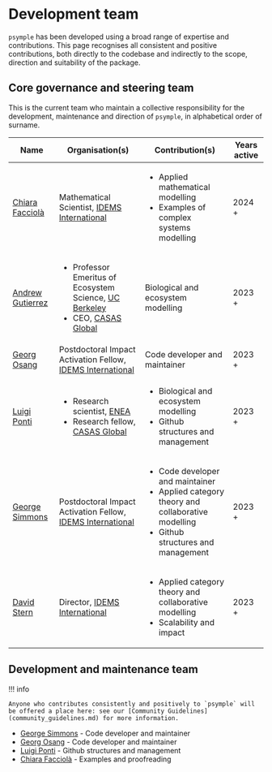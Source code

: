 # Development team

`psymple` has been developed using a broad range of expertise and contributions. This page recognises all consistent and positive contributions, both directly to the codebase and indirectly to the scope, direction and suitability of the package. 

## Core governance and steering team

This is the current team who maintain a collective responsibility for the development, maintenance and direction of `psymple`, in alphabetical order of surname.

| Name | Organisation(s) | Contribution(s) | Years active |
| -------------------- | -------------------- | -------------------- | ------ |
| [Chiara Facciolà](https://github.com/fagiothree) | Mathematical Scientist, [IDEMS International](https://www.idems.international/) | <ul><li>Applied mathematical modelling</li><li>Examples of complex systems modelling</li></ul>  | 2024 + |
| [Andrew Gutierrez](https://github.com/AndrewPGutierrez) | <ul><li>Professor Emeritus of Ecosystem Science, [UC Berkeley](https://www.berkeley.edu/)</li><li>CEO, [CASAS Global](https://casasglobal.org/)</li></ul>  | Biological and ecosystem modelling | 2023 + |
| [Georg Osang](https://github.com/geoo89) | Postdoctoral Impact Activation Fellow, [IDEMS International](https://www.idems.international/) | Code developer and maintainer | 2023 + |
| [Luigi Ponti](https://github.com/luisponti) | <ul><li>Research scientist, [ENEA](https://www.enea.it/en/)</li><li>Research fellow, [CASAS Global](https://casasglobal.org/)</li></ul> | <ul><li>Biological and ecosystem modelling</li><li>Github structures and management</li></ul> | 2023 + |
| [George Simmons](https://github.com/GJHSimmons) | Postdoctoral Impact Activation Fellow, [IDEMS International](https://www.idems.international/) | <ul><li>Code developer and maintainer</li><li>Applied category theory and collaborative modelling</li><li>Github structures and management</li></ul> | 2023 + |
| [David Stern](https://github.com/volloholic) | Director, [IDEMS International](https://www.idems.international/) | <ul><li>Applied category theory and collaborative modelling</li><li>Scalability and impact</li></ul> | 2023 + |


## Development and maintenance team

!!! info

    Anyone who contributes consistently and positively to `psymple` will be offered a place here: see our [Community Guidelines](community_guidelines.md) for more information.

- [George Simmons](https://github.com/GJHSimmons) - Code developer and maintainer
- [Georg Osang](https://github.com/geoo89) - Code developer and maintainer
- [Luigi Ponti](https://github.com/luisponti) - Github structures and management
- [Chiara Facciolà](https://github.com/fagiothree) - Examples and proofreading


